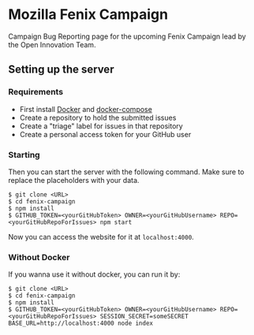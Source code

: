 # Mozilla Fenix Campaign

Campaign Bug Reporting page for the upcoming Fenix Campaign lead by the Open Innovation Team.

## Setting up the server

### Requirements

* First install [Docker](https://docs.docker.com/install/) and [docker-compose](https://docs.docker.com/compose/install/)
* Create a repository to hold the submitted issues
* Create a "triage" label for issues in that repository
* Create a personal access token for your GitHub user

### Starting

Then you can start the server with the following command. Make sure to replace the placeholders with your data.

```
$ git clone <URL>
$ cd fenix-campaign
$ npm install
$ GITHUB_TOKEN=<yourGitHubToken> OWNER=<yourGitHubUsername> REPO=<yourGitHubRepoForIssues> npm start
```

Now you can access the website for it at ```localhost:4000```.

### Without Docker

If you wanna use it without docker, you can run it by:

```
$ git clone <URL>
$ cd fenix-campaign
$ npm install
$ GITHUB_TOKEN=<yourGitHubToken> OWNER=<yourGitHubUsername> REPO=<yourGitHubRepoForIssues> SESSION_SECRET=someSECRET BASE_URL=http://localhost:4000 node index
```